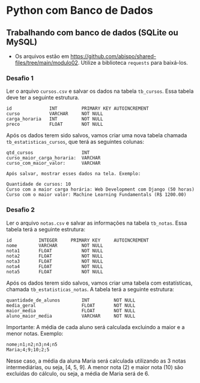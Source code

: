 # Python com Banco de Dados

## Trabalhando com banco de dados (SQLite ou MySQL)

* Os arquivos estão em https://github.com/abispo/shared-files/tree/main/modulo02. Utilize a biblioteca `requests` para baixá-los.

### Desafio 1

Ler o arquivo `cursos.csv` e salvar os dados na tabela `tb_cursos`. Essa tabela deve ter a seguinte estrutura.

```
id              INT         PRIMARY KEY AUTOINCREMENT
curso           VARCHAR     NOT NULL
carga_horaria   INT         NOT NULL
preco           FLOAT       NOT NULL
```

Após os dados terem sido salvos, vamos criar uma nova tabela chamada `tb_estatisticas_cursos`, que terá as seguintes colunas:

```
qtd_cursos                  INT
curso_maior_carga_horaria:  VARCHAR
curso_com_maior_valor:      VARCHAR

Após salvar, mostrar esses dados na tela. Exemplo:

Quantidade de cursos: 10
Curso com a maior carga horária: Web Development com Django (50 horas)
Curso com o maior valor: Machine Learning Fundamentals (R$ 1200.00)

```

### Desafio 2

Ler o arquivo `notas.csv` e salvar as informações na tabela `tb_notas`. Essa tabela terá a seguinte estrutura:

```
id          INTEGER     PRIMARY KEY     AUTOINCREMENT
nome        VARCHAR         NOT NULL
nota1       FLOAT           NOT NULL
nota2       FLOAT           NOT NULL
nota3       FLOAT           NOT NULL
nota4       FLOAT           NOT NULL
nota5       FLOAT           NOT NULL
```

Após os dados terem sido salvos, vamos criar uma tabela com estatísticas, chamada `tb_estatisticas_notas`. A tabela terá a seguinte estrutura:

```
quantidade_de_alunos        INT         NOT NULL
media_geral                 FLOAT       NOT NULL
maior_media                 FLOAT       NOT NULL
aluno_maior_media           VARCHAR     NOT NULL
```

Importante: A média de cada aluno será calculada excluindo a maior e a menor notas. Exemplo:

```
nome;n1;n2;n3;n4;n5
Maria;4;9;10;2;5  
```

Nesse caso, a média da aluna Maria será calculada utilizando as 3 notas intermediárias, ou seja, [4, 5, 9]. A menor nota (2) e maior nota (10) são excluídas do cálculo, ou seja, a média de Maria será de 6.